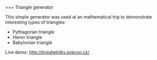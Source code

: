 === Triangle generator

This simple generator was used at an mathematical trip to demonstrate interesting types of triangles:
- Pythagorian triangle
- Heron triangle
- Babylonian triangle

Live demo: http://trojuhelniky.svecon.cz/